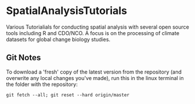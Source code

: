 SpatialAnalysisTutorials
========================

Various Tutorialials for conducting spatial analysis with several open source tools including R and CDO/NCO.  A focus is on the processing of climate datasets for global change biology studies.


Git Notes
---------

To download a 'fresh' copy of the latest version from the repository (and overwrite any local changes you've made), run this in the linux terminal in the folder with the repository:
```{bash} 
git fetch --all; git reset --hard origin/master
```
